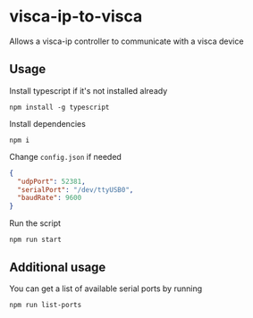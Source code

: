 # visca-ip-to-visca

Allows a visca-ip controller to communicate with a visca device

## Usage

Install typescript if it's not installed already

```
npm install -g typescript
```

Install dependencies

```
npm i
```

Change `config.json` if needed

```json
{
  "udpPort": 52381,
  "serialPort": "/dev/ttyUSB0",
  "baudRate": 9600
}
```

Run the script

```
npm run start
```

## Additional usage

You can get a list of available serial ports by running
```
npm run list-ports
```